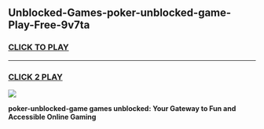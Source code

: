 
## Unblocked-Games-poker-unblocked-game-Play-Free-9v7ta
<h3>
<a href="https://premium76.site?title=poker-unblocked-game&ref=23A">CLICK TO PLAY</a></h3>
<hr>

<h3>
<a href="https://premium76.site?title=poker-unblocked-game&ref=23A">CLICK 2 PLAY</a>
  
</h3>

<a href="https://premium76.site?title=poker-unblocked-game&ref=23A"><img src="https://clearcache.store/games.png"></a>


**poker-unblocked-game games unblocked: Your Gateway to Fun and Accessible Online Gaming**

